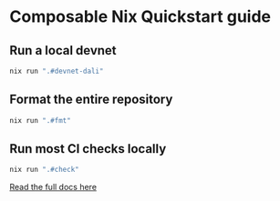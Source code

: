 # Composable Nix Quickstart guide

## Run a local devnet

```sh
nix run ".#devnet-dali"
```

## Format the entire repository

```sh
nix run ".#fmt"
```

## Run most CI checks locally

```sh
nix run ".#check"
```
[Read the full docs here](https://docs.composable.finance/nix/)
